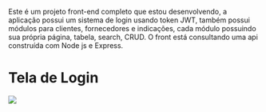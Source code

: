 <p>Este é um projeto front-end completo que estou desenvolvendo, a aplicação possui um sistema de login usando token JWT, também possui módulos para clientes, fornecedores e indicações, cada módulo possuindo sua própria página, tabela, search, CRUD. O front está consultando uma api construída com Node js e Express.</p>
<h1>Tela de Login</h1>
<image src="https://github.com/GabrielTrigueiro/front-LBS-backup/blob/master/images/login.png"/>
